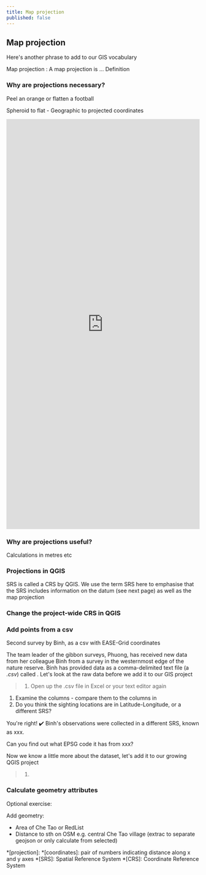 ```yaml
---
title: Map projection
published: false
---
```


## Map projection

Here's another phrase to add to our GIS vocabulary 

Map projection
: A map projection is ... Definition

### Why are projections necessary?


Peel an orange or flatten a football

Spheroid to flat - Geographic to projected coordinates

<iframe width="100%" height="1070" frameborder="0"
  src="https://observablehq.com/embed/@lucytallents/map-projections?cells=toEmbed"></iframe>

### Why are projections useful?
Calculations in metres etc




### Projections in QGIS

SRS is called a CRS by QGIS.  We use the term SRS here to emphasise that the SRS includes information on the datum (see next page) as well as the map projection

### Change the project-wide CRS in QGIS

<!-- Here??! -->

### Add points from a csv
Second survey by Binh, as a csv with EASE-Grid coordinates

The team leader of the gibbon surveys, Phuong, has received new data from her colleague Binh from a survey in the westernmost edge of the nature reserve.  Binh has provided data as a comma-delimited text file (a *.csv*) called <xx>.  Let's look at the raw data before we add it to our GIS project

> 1. Open up the .csv file in Excel or your text editor again
1. Examine the columns - compare them to the columns in <XXX>
2. Do you think the sighting locations are in Latitude-Longitude, or a different SRS?

You're right!  :heavy_check_mark:  Binh's observations were collected in a different SRS, known as xxx.  

Can you find out what EPSG code it has from xxx?  
<!-- ^ Is this necessary? -->

Now we know a little more about the dataset, let's add it to our growing QGIS project

> 1. 



### Calculate geometry attributes

Optional exercise:

Add geometry:
- Area of Che Tao or RedList
- Distance to sth on OSM e.g. central Che Tao village (extrac to separate geojson or only calculate from selected)



*[projection]: 
*[coordinates]: pair of numbers indicating distance along x and y axes
*[SRS]: Spatial Reference System
*[CRS]: Coordinate Reference System
